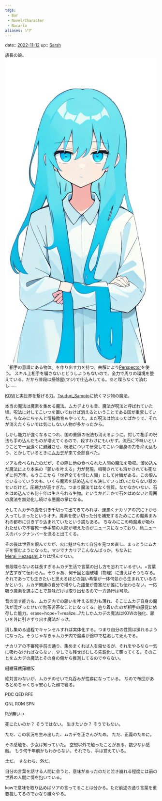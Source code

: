 ```yaml
---
tags:
 - Bar
 - Novel/Character
 - Nacaria
aliases: ソア
---
```


date:: [2022-11-12](Daily_Note/2022-11-12.md)
up:: [Sarsh](Sarsh.md)

族長の娘。
![](../../../image/def1.png)
「相手の意識にある物体」を作り出す力を持つ。曲解により[Perspector](Perspector.md)を使う。
スキル上相手を騙さないとどうしようもないので、全力で周りの環境を整えている。だから普段は掃除屋(マジ)で仕込みしてる。あと喋らなくて済むし……

[KOW](KOW.md)と実世界を繋げる力。[Tsuduri_Samoto](Tsuduri_Samoto.md)に続くマジ物の魔法。

本当の魔法は魔素を集める魔法。ムカデよりも昔、魔法が呪法と呼ばれていた頃。呪法に対してこいつを置いておけば消えるということである国が重宝していた。ちなみにちゃんと情操教育もやってた。まだ呪法は始まったばかりで、それが消えたくらいでは気にしない人物が多かったから。

しかし能力が強くなるにつれ、国の重鎮の呪法も消えるように。対して相手の呪法も手の込んだものが増えてくるので、殺すわけにもいかず。流石に不味いということで一旦遠くに避難させ、呪法について研究してこいつ自身の力を抑え込もう、とかしているときに[ムカデ](Centipede_Space_Ship.md)が来て全部食べた。

ソアも食べられたのだが、その際に他の食べられた人間の魔法を吸収。溜め込んだ魔法により本来の「願いを叶える」力が発現。咀嚼されても溶かされても死なずに何万年。もうここから「世界全てを恨む人間」として片鱗がある。この恨んでいるっていうのも、いくら魔素を詰め込んでも決していっぱいにならない器のせいだけど。圧縮力が高すぎた。つまり魔法ではなく性質。なかなかいない、石をはめ込んでも何十年は生きられる生物。というかどこかで石をはめないと周囲の魔法を無効化し続ける悪魔の掌になる。

そしてムカデの腹を引き千切って出てきてみれば、運悪くナカリアの穴に下から入ってしまったというオチ。魔素を使い切った分を補充するためにこの魔素まみれの都市に引きずり込まれていたという説もある。
ちなみにこの時魔素が吸われたせいで不審死一歩手前の人間が増えたのがニュースになっており、烏ニュースのバックナンバーを漁ると出てくる。

その後は世界を恨んでたが、火に魅せられて自分を見つめ直し、まっとうにムカデを恨むようになった。マジでナカリアこんなんばっか。ちなみに[Merai_Hezagami](Merai_Hezagami.md)よりは恨んでない。

普段喋らないのは長すぎるムカデ生活で言葉の出し方を忘れているせい。+言葉が古すぎて伝わらん。そりゃあ、何千回と脳破壊（物理）に遭えばそうもなる。それであっても生きたいと思えるほどの強い希望が一体何処から生まれているのかという。ムカデ関連の自分で増やした語彙が豊富だが誰にも伝わらない。一応吸う魔素を選ぶことで意味だけは取り出せるので一方通行は可能。

昔の消す能力も、ムカデ内での願いを叶える能力も薄れ、そこにムカデ自身の魔法が混ざったせいで無茶苦茶なことになってる。辿り着いたのが相手の感覚に依存した能力。erase+hope+?=realize...?たしかムカデの魔法はKOWの強化、願いを外に引きずり出す魔法だっけ。

消し集める過程でキャンセルすれば実体化する。つまり自分の性質は操れるようになった。そうじゃなきゃムカデ内で魔素が途中で枯渇して死んでる。

ナカリアの不審死手前の通り、集めまくれば人を殺せるが、それをやるなら一気に吸わなければならない。少しでも残せばむしろ先鋭化して襲ってくる。そのことをムカデの魔法とその身の傷から推測してるのでやらない。

縺繧薙繧薙繧阪

絶対言わないが、ムカデのせいで丸呑みが性癖になっている。
なので布団があるとめちゃくちゃ安心した顔で寝る。

PDC
QED
RFE

QNL
ROM
SPN

Rが無い→

死にたいのか？
そうではない。
生きたいか？
そうでもない。

ただ、この状況を生み出した、ムカデを正さんがため。
ただ、正義のために。


その感触を、少女は知っていた。
空想以外で触ったことがある、数少ない感触。
もう何千年前かもわからない。それでも、手は覚えている。

土だ。
すなわち、外だ。

自分の言葉を話せる人間に会うと、意味があったのだと泣き崩れる程度には前の世界の人間に情を抱いている。

kowで意味を取り込めばソアの言ってることは分かる。ただ前述の通り言葉を重要視してるのでかなり嫌々やる。
